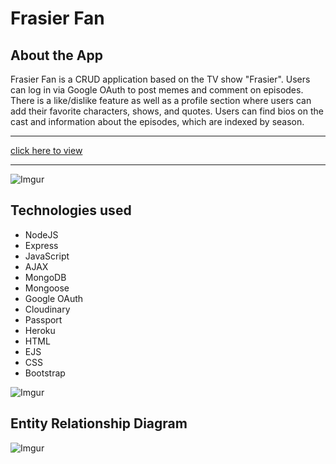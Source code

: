 # Frasier Fan

## About the App

Frasier Fan is a CRUD application based on the TV show "Frasier". Users can log in via Google OAuth to post memes and comment on episodes.  There is a like/dislike feature as well as a profile section where users can add their favorite characters, shows, and quotes. Users can find bios on the cast and information about the episodes, which are indexed by season.  
****
[click here to view](https://frasier-app.herokuapp.com)
****
![Imgur](https://i.imgur.com/9xcsf4E.png)

## Technologies used
- NodeJS
- Express
- JavaScript
- AJAX
- MongoDB
- Mongoose
- Google OAuth
- Cloudinary
- Passport
- Heroku
- HTML
- EJS
- CSS
- Bootstrap

![Imgur](https://i.imgur.com/XFWKtTs.png)

## Entity Relationship Diagram
![Imgur](https://i.imgur.com/GUHZ3lS.jpg)